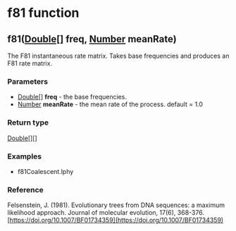 f81 function
============
f81([Double[]](../types/Double[].md) **freq**, [Number](../types/Number.md) **meanRate**)
-----------------------------------------------------------------------------------------

The F81 instantaneous rate matrix. Takes base frequencies and produces an F81 rate matrix.

### Parameters

- [Double[]](../types/Double[].md) **freq** - the base frequencies.
- [Number](../types/Number.md) **meanRate** - the mean rate of the process. default = 1.0

### Return type

[Double[][]](../types/Double[][].md)


### Examples

- f81Coalescent.lphy

### Reference

Felsenstein, J. (1981). Evolutionary trees from DNA sequences: a maximum likelihood approach. Journal of molecular evolution, 17(6), 368-376.[https://doi.org/10.1007/BF01734359](https://doi.org/10.1007/BF01734359)

